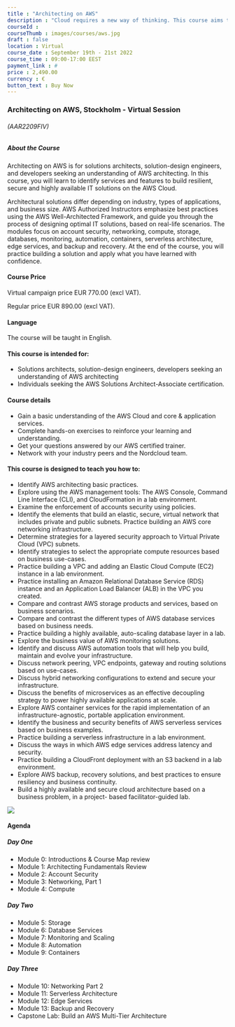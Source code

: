 ```yaml
---
title : "Architecting on AWS"
description : "Cloud requires a new way of thinking. This course aims to give you a comprehensive overview to AWS fundamentals, architectural design patterns, and how to build cloud solutions on AWS."
courseId : 
courseThumb : images/courses/aws.jpg
draft : false
location : Virtual
course_date : September 19th - 21st 2022
course_time : 09:00-17:00 EEST
payment_link : #
price : 2,490.00
currency : €
button_text : Buy Now 
---
```



### Architecting on AWS, Stockholm - Virtual Session

###### (AAR2209FIV)

##### About the Course

Architecting on AWS is for solutions architects, solution-design engineers, and developers seeking an understanding of AWS architecting. In this course, you will learn to identify services and features to build resilient, secure and highly available IT solutions on the AWS Cloud.

Architectural solutions differ depending on industry, types of applications, and business size. AWS Authorized Instructors emphasize best practices using the AWS Well-Architected Framework, and guide you through the process of designing optimal IT solutions, based on real-life scenarios. The modules focus on account security, networking, compute, storage, databases, monitoring, automation, containers, serverless architecture, edge services, and backup and recovery. At the end of the course, you will practice building a solution and apply what you have learned with confidence.


#### Course Price 

Virtual campaign price EUR 770.00 (excl VAT).

Regular price EUR 890.00 (excl VAT).

#### Language

The course will be taught in English.

#### This course is intended for:

* Solutions architects, solution-design engineers, developers seeking an understanding of AWS architecting
* Individuals seeking the AWS Solutions Architect-Associate certification.

#### Course details

* Gain a basic understanding of the AWS Cloud and core & application services.
* Complete hands-on exercises to reinforce your learning and understanding.
* Get your questions answered by our AWS certified trainer.
* Network with your industry peers and the Nordcloud team.

#### This course is designed to teach you how to:

* Identify AWS architecting basic practices.
* Explore using the AWS management tools: The AWS Console, Command Line Interface (CLI), and CloudFormation in a lab environment.
* Examine the enforcement of accounts security using policies.
* Identify the elements that build an elastic, secure, virtual network that includes private and public subnets.
Practice building an AWS core networking infrastructure.
* Determine strategies for a layered security approach to Virtual Private Cloud (VPC) subnets.
* Identify strategies to select the appropriate compute resources based on business use-cases.
* Practice building a VPC and adding an Elastic Cloud Compute (EC2) instance in a lab environment.
* Practice installing an Amazon Relational Database Service (RDS) instance and an Application Load Balancer (ALB) in the VPC you created.
* Compare and contrast AWS storage products and services, based on business scenarios.
* Compare and contrast the different types of AWS database services based on business needs.
* Practice building a highly available, auto-scaling database layer in a lab.
* Explore the business value of AWS monitoring solutions.
* Identify and discuss AWS automation tools that will help you build, maintain and evolve your infrastructure.
* Discuss network peering, VPC endpoints, gateway and routing solutions based on use-cases.
* Discuss hybrid networking configurations to extend and secure your infrastructure.
* Discuss the benefits of microservices as an effective decoupling strategy to power highly available applications at scale.
* Explore AWS container services for the rapid implementation of an infrastructure-agnostic, portable application environment.
* Identify the business and security benefits of AWS serverless services based on business examples.
* Practice building a serverless infrastructure in a lab environment.
* Discuss the ways in which AWS edge services address latency and security.
* Practice building a CloudFront deployment with an S3 backend in a lab environment.
* Explore AWS backup, recovery solutions, and best practices to ensure resiliency and business continuity.
* Build a highly available and secure cloud architecture based on a business problem, in a project- based facilitator-guided lab.

![](https://nordcloud.com/wp-content/uploads/2020/03/nordcloud_web_square-25.jpg#floatright)

#### Agenda

##### Day One

* Module 0: Introductions & Course Map review
* Module 1: Architecting Fundamentals Review
* Module 2: Account Security
* Module 3: Networking, Part 1
* Module 4: Compute

##### Day Two

* Module 5: Storage
* Module 6: Database Services
* Module 7: Monitoring and Scaling
* Module 8: Automation
* Module 9: Containers

##### Day Three

* Module 10: Networking Part 2
* Module 11: Serverless Architecture
* Module 12: Edge Services
* Module 13: Backup and Recovery
* Capstone Lab: Build an AWS Multi-Tier Architecture